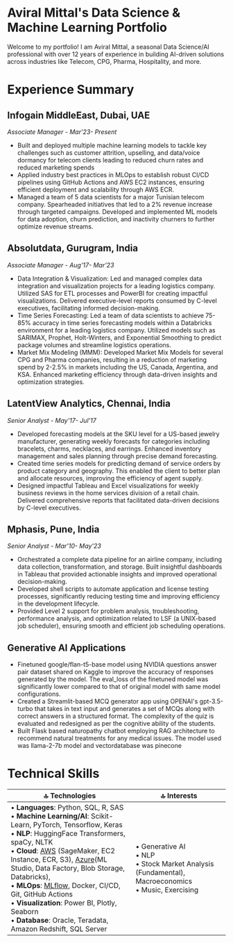 # Aviral Mittal's Data Science & Machine Learning Portfolio

Welcome to my portfolio! I am Aviral Mittal, a seasonal Data Science/AI professional with over 12 years of experience in building AI-driven solutions across industries like Telecom, CPG, Pharma, Hospitality, and more.

# Experience Summary

## Infogain MiddleEast, Dubai, UAE
*Associate Manager - Mar'23- Present*

* Built and deployed multiple machine learning models to tackle key challenges such as customer attrition, upselling, and data/voice dormancy for telecom clients leading to reduced churn rates and reduced marketing spends
* Applied industry best practices in MLOps to establish robust CI/CD pipelines using GitHub Actions and AWS EC2 instances, ensuring efficient deployment and scalability through AWS ECR.
* Managed a team of 5 data scientists for a major Tunisian telecom company. Spearheaded initiatives that led to a 2% revenue increase through targeted campaigns. Developed and implemented ML models for data adoption, churn prediction, and inactivity churners to further optimize revenue streams.

## Absolutdata, Gurugram, India
*Associate Manager - Aug'17- Mar'23*

* Data Integration & Visualization: Led and managed complex data integration and visualization projects for a leading logistics company. Utilized SAS for ETL processes and PowerBI for creating impactful visualizations. Delivered executive-level reports consumed by C-level executives, facilitating informed decision-making.
* Time Series Forecasting: Led a team of data scientists to achieve 75-85% accuracy in time series forecasting models within a Databricks environment for a leading logistics company. Utilized models such as SARIMAX, Prophet, Holt-Winters, and Exponential Smoothing to predict package volumes and streamline logistics operations.
* Market Mix Modeling (MMM): Developed Market Mix Models for several CPG and Pharma companies, resulting in a reduction of marketing spend by 2-2.5% in markets including the US, Canada, Argentina, and KSA. Enhanced marketing efficiency through data-driven insights and optimization strategies.

## LatentView Analytics, Chennai, India
*Senior Analyst - May'17- Jul'17*
* Developed forecasting models at the SKU level for a US-based jewelry manufacturer, generating weekly forecasts for categories including bracelets, charms, necklaces, and earrings. Enhanced inventory management and sales planning through precise demand forecasting.
* Created time series models for predicting demand of service orders by product category and geography. This enabled the client to better plan and allocate resources, improving the efficiency of agent supply.
* Designed impactful Tableau and Excel visualizations for weekly business reviews in the home services division of a retail chain. Delivered comprehensive reports that facilitated data-driven decisions by C-level executives.

## Mphasis, Pune, India
*Senior Analyst - Mar'10- May'23*
* Orchestrated a complete data pipeline for an airline company, including data collection, transformation, and storage. Built insightful dashboards in Tableau that provided actionable insights and improved operational decision-making.
* Developed shell scripts to automate application and license testing processes, significantly reducing testing time and improving efficiency in the development lifecycle.
* Provided Level 2 support for problem analysis, troubleshooting, performance analysis, and optimization related to LSF (a UNIX-based job scheduler), ensuring smooth and efficient job scheduling operations.

## Generative AI Applications
* Finetuned google/flan-t5-base model using NVIDIA questions answer pair dataset shared on Kaggle to improve the accuracy of responses generated by the model.
The eval_loss of the finetuned model was significantly lower compared to that of original model with same model configurations.
* Created a Streamlit-based MCQ generator app using OPENAI's gpt-3.5-turbo that takes in text input and generates a set of MCQs along with correct answers in a structured format. The complexity of the quiz is evaluated and redesigned as per the cognitive ability of the students.
* Built Flask based naturopathy chatbot employing RAG architecture to recommend natural treatments for any medical issues. The model used was llama-2-7b model and vectordatabase was pinecone


# Technical Skills

| 🔝 Technologies | 🔝 Interests |
|---------------|--------------|
| • **Languages**: Python, SQL, R, SAS <br/> • **Machine Learning/AI**: Scikit-Learn, PyTorch, Tensorflow, Keras <br/> • **NLP**: HuggingFace Transformers, spaCy, NLTK <br/> • **Cloud**: [AWS](https://https://github.com/avimittal30/BankingChurnPrediction-AWS-Deployment) (SageMaker, EC2 Instance, ECR,  S3), [Azure](https://www.credly.com/badges/63876507-38e2-4645-8c31-356d3590717b/linked_in_profile)(ML Studio, Data Factory, Blob Storage, Databricks), <br/> • **MLOps**: [MLflow](https://github.com/avimittal30/MLflowExp), Docker, CI/CD, Git, GitHub Actions <br/> • **Visualization**: Power BI, Plotly, Seaborn <br/> • **Database**: Oracle, Teradata, Amazon Redshift, SQL Server <br/> | • Generative AI <br/> • NLP <br/> • Stock Market Analysis (Fundamental), Macroeconomics <br/> • Music, Exercising <br/>|
